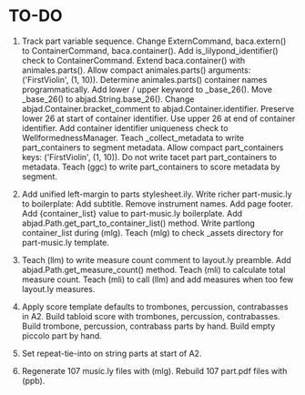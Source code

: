 TO-DO
=====

1.  Track part variable sequence.
    Change ExternCommand, baca.extern() to ContainerCommand, baca.container().
    Add is_lilypond_identifier() check to ContainerCommand.
    Extend baca.container() with animales.parts().
    Allow compact animales.parts() arguments: ('FirstViolin', (1, 10)).
    Determine animales.parts() container names programmatically.
    Add lower / upper keyword to _base_26().
    Move _base_26() to abjad.String.base_26().
    Change abjad.Container.bracket_comment to abjad.Container.identifier.
    Preserve lower 26 at start of container identifier.
    Use upper 26 at end of container identifier.
    Add container identifier uniqueness check to WellformednessManager.
    Teach _collect_metadata to write part_containers to segment metadata.
    Allow compact part_containers keys: ('FirstViolin', (1, 10)).
    Do not write tacet part part_containers to metadata.
    Teach (ggc) to write part_containers to score metadata by segment.

2.  Add unified left-margin to parts stylesheet.ily.
    Write richer part-music.ly to boilerplate:
        Add subtitle.
        Remove instrument names.
        Add page footer.
        Add {container_list} value to part-music.ly boilerplate.
    Add abjad.Path.get_part_to_container_list() method.
    Write partlong container_list during (mlg).
    Teach (mlg) to check _assets directory for part-music.ly template.

3.  Teach (llm) to write measure count comment to layout.ly preamble.
    Add abjad.Path.get_measure_count() method.
    Teach (mli) to calculate total measure count.
    Teach (mli) to call (llm) and add measures when too few layout.ly measures.

4.  Apply score template defaults to trombones, percussion, contrabasses in A2.
    Build tabloid score with trombones, percussion, contrabasses.
    Build trombone, percussion, contrabass parts by hand.
    Build empty piccolo part by hand.

5.  Set repeat-tie-into on string parts at start of A2.

6.  Regenerate 107 music.ly files with (mlg).
    Rebuild 107 part.pdf files with (ppb).
